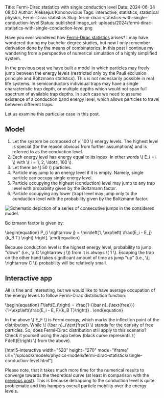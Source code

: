 Title: Fermi-Dirac statistics with single conduction level
Date: 2024-06-04 08:00
Author: Aleksejus Kononovicius
Tags: interactive, statistics, statistical physics, Fermi-Dirac statistics
Slug: fermi-dirac-statistics-with-single-conduction-level
Status: published
Image_url: uploads/2024/fermi-dirac-statistics-with-single-conduction-level.png

Have you ever wondered how [Fermi-Dirac
statistics](/tag/fermi-dirac-statistics/) arises? I may have
wondered during my bachelor degree studies, but now I only remember
derivation done by the means of combinatorics. In this post I continue my
wandering from a perspective of numerical simulation of a highly simplified
system.

In the [previous post]({filename}/articles/2024/fermi-dirac-statistics.md)
we have built a model in which particles may freely jump between the energy
levels (restricted only by the Pauli exclusion principle and Boltzmann
statistics). This is not necessarily possible in real life systems. In
semiconductors individual traps may have a single characteristic trap depth,
or multiple depths which would not span full spectrum of available trap
depths. In such case we need to assume existence of a conduction band energy
level, which allows particles to travel between different traps.

Let us examine this particular case in this post.
<!--more-->

## Model

1. Let the system be composed of \\\( 100 \\\) energy levels. The highest
   level is special (for the reason obvious from further assumptions) and is
   referred to as the conduction level.
1. Each energy level has energy equal to its index. In other words \\\( E\_i
   = i \\\) with \\\( i = 1, 2, \ldots, 100 \\\).
1. Let there be \\\( 50 \\\) particles.
1. Particle may jump to an energy level if it is empty. Namely, single
   particle can occupy single energy level.
1. Particle occupying the highest (conduction) level may jump to any trap
   level with probability given by the Boltzmann factor.
1. Particle occupying any lower (trap) level may jump only to the conduction
   level with the probability given by the Boltzmann factor.

![Schematic depiction of a series of consecutive jumps in the considered model.]({static}/uploads/2024/fermi-dirac-statistics-with-single-conduction-level.png
"Schematic depiction of a series of consecutive jump in the considered
model. Main thing to notice is that jumps from deep (trap) levels are
allowed only to the conduction level. From the conduction level any other
deeper layer can be reached.")

Boltzmann factor is given by:

\begin{equation}
    P\_{i \rightarrow j} = \min\left[1, \exp\left( \frac{E\_i - E\_j}{k\_B T} \right) \right].
\end{equation}

Because conduction level is the highest energy level, probability to jump
"down" (i.e., \\\( C \rightarrow j \\\)) from it is always \\\( 1 \\\).
Escaping the trap on the other hand takes significant amount of time as jump
"up" (i.e., \\\(j \rightarrow C \\\)) probability will be relatively small.

## Interactive app

All is fine and interesting, but we would like to have average
occupation of the energy levels to follow Fermi-Dirac distribution function:

\begin{equation}
    F\left(E\_i\right) = \frac{1-{\bar n}\_{\text{free}}}{1+\exp\left(\frac{E\_i - E\_F}{k\_B T}\right)} .
\end{equation}

In the above \\\( E\_F \\\) is Fermi energy, which marks the inflection
point of the distribution. While \\\( {\bar n}\_{\text{free}} \\\) stands
for the density of free particles. So, does Fermi-Dirac distribution still
apply to this scenario? Check it yourself using the app below (black
curve represents \\\( F\left(E\right) \\\) from the above).

[html5-interactive width="520" height="270" mode="iframe"
url="/uploads/models/physics-models/fermi-dirac-statistics/single-conduction-level.html"]

Please note, that it takes much more time for the numerical results to
converge towards the theoretical curve (at least in comparison with the
[previous post]({filename}/articles/2024/fermi-dirac-statistics.md)). This
is because detrapping to the conduction level is quite problematic and this
hampers overall particle mobility over the energy levels.
